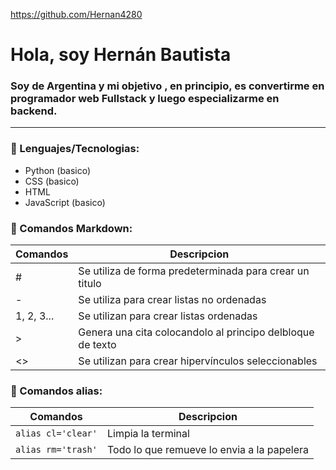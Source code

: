 https://github.com/Hernan4280
# Hola, soy Hernán Bautista
### Soy de Argentina y mi objetivo , en principio, es convertirme en programador web Fullstack y luego especializarme en backend. 
***
### 🔷 Lenguajes/Tecnologias:
  - Python (basico)
  - CSS (basico)
  - HTML
  - JavaScript (basico)

### 🔷 Comandos Markdown:
| Comandos      | Descripcion                                                |
|---------------|------------------------------------------------------------|
| #             | Se utiliza de forma predeterminada para crear un titulo    |
| -             | Se utiliza para crear listas no ordenadas                  |
| 1, 2, 3...    | Se utilizan para crear listas ordenadas                    |
|>              | Genera una cita colocandolo al principo delbloque de texto |
|<>             | Se utilizan para crear hipervínculos seleccionables        |

### 🔷 Comandos alias:
| Comandos             | Descripcion                                 |
|----------------------|---------------------------------------------|
| `alias cl='clear'`   | Limpia la terminal                          |
| `alias rm='trash'`   | Todo lo que remueve lo envia a la papelera  |